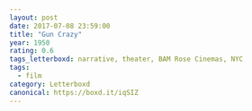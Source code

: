 ```yaml
---
layout: post 
date: 2017-07-08 23:59:00
title: "Gun Crazy"
year: 1950
rating: 0.6
tags_letterboxd: narrative, theater, BAM Rose Cinemas, NYC
tags:
  - film
category: Letterboxd
canonical: https://boxd.it/iqSIZ
---
```

